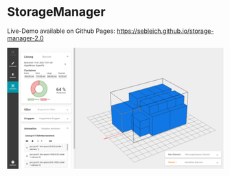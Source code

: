 # StorageManager

Live-Demo available on Github Pages: https://sebleich.github.io/storage-manager-2.0

![Preview of a solution](src/assets/demo.PNG)

